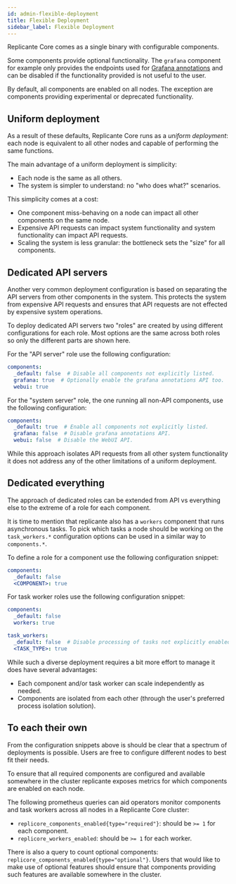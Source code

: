 ```yaml
---
id: admin-flexible-deployment
title: Flexible Deployment
sidebar_label: Flexible Deployment
---
```


Replicante Core comes as a single binary with configurable components.

Some components provide optional functionality.
The `grafana` component for example only provides the endpoints used for
[Grafana annotations](features-events.md#grafana-annotations) and can be disabled
if the functionality provided is not useful to the user.

By default, all components are enabled on all nodes.
The exception are components providing experimental or deprecated functionality.


## Uniform deployment
As a result of these defaults, Replicante Core runs as a *uniform deployment*:
each node is equivalent to all other nodes and capable of performing the same functions.

The main advantage of a uniform deployment is simplicity:

  * Each node is the same as all others.
  * The system is simpler to understand: no "who does what?" scenarios.

This simplicity comes at a cost:

  * One component miss-behaving on a node can impact all other components on the same node.
  * Expensive API requests can impact system functionality and system functionality can impact API requests.
  * Scaling the system is less granular: the bottleneck sets the "size" for all components.


## Dedicated API servers
Another very common deployment configuration is based on separating the API servers from
other components in the system.
This protects the system from expensive API requests and ensures that API requests are not
effected by expensive system operations.

To deploy dedicated API servers two "roles" are created by using different configurations
for each role.
Most options are the same across both roles so only the different parts are shown here.

For the "API server" role use the following configuration:
```yaml
components:
  _default: false  # Disable all components not explicitly listed.
  grafana: true  # Optionally enable the grafana annotations API too.
  webui: true
```

For the "system server" role, the one running all non-API components, use the following configuration:
```yaml
components:
  _default: true  # Enable all components not explicitly listed.
  grafana: false  # Disable grafana annotations API.
  webui: false  # Disable the WebUI API.
```

While this approach isolates API requests from all other system functionality
it does not address any of the other limitations of a uniform deployment.


## Dedicated everything
The approach of dedicated roles can be extended from API vs everything else
to the extreme of a role for each component.

It is time to mention that replicante also has a `workers` component that runs asynchronous tasks.
To pick which tasks a node should be working on the `task_workers.*` configuration options
can be used in a similar way to `components.*`.

To define a role for a component use the following configuration snippet:
```yaml
components:
  _default: false
  <COMPONENT>: true
```

For task worker roles use the following configuration snippet:
```yaml
components:
  _default: false
  workers: true

task_workers:
  _default: false  # Disable processing of tasks not explicitly enabled.
  <TASK_TYPE>: true
```

While such a diverse deployment requires a bit more effort to manage it does have several advantages:

  * Each component and/or task worker can scale independently as needed.
  * Components are isolated from each other (through the user's preferred process isolation solution).


## To each their own
From the configuration snippets above is should be clear that a spectrum of deployments is possible.
Users are free to configure different nodes to best fit their needs.

To ensure that all required components are configured and available somewhere in the cluster
replicante exposes metrics for which components are enabled on each node.

The following prometheus queries can aid operators monitor components and task workers across
all nodes in a Replicante Core cluster:

  * `replicore_components_enabled{type="required"}`: should be `>= 1` for each component.
  * `replicore_workers_enabled`: should be `>= 1` for each worker.

There is also a query to count optional components: `replicore_components_enabled{type="optional"}`.
Users that would like to make use of optional features should ensure that components providing
such features are available somewhere in the cluster.
